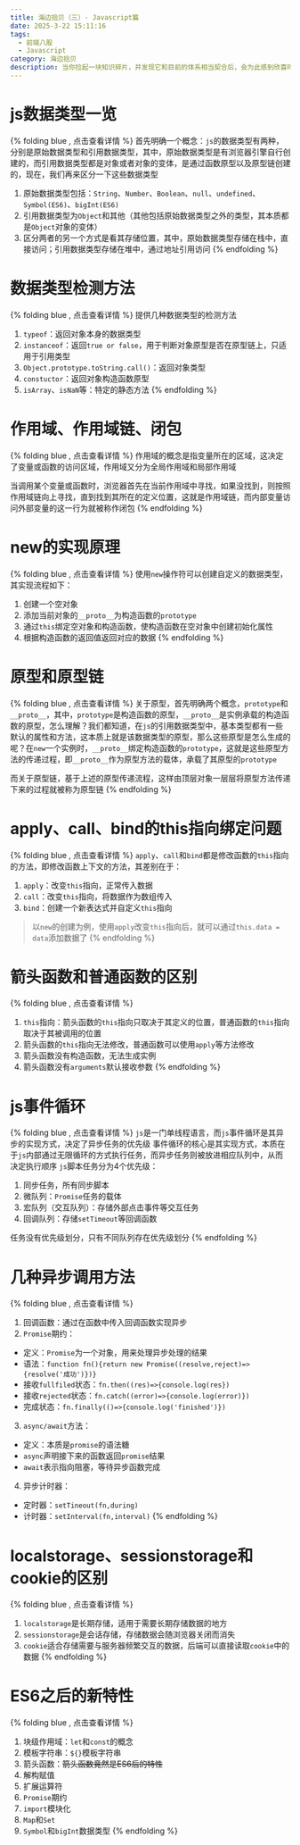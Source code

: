 ```yaml
---
title: 海边拾贝（三）- Javascript篇
date: 2025-3-22 15:11:16
tags: 
  - 前端八股
  - Javascript
category: 海边拾贝 
description: 当你捡起一块知识碎片，并发现它和目前的体系相当契合后，会为此感到欣喜吗
---
```


# js数据类型一览
{% folding blue , 点击查看详情 %}
首先明确一个概念：`js`的数据类型有两种，分别是原始数据类型和引用数据类型，其中，原始数据类型是有浏览器引擎自行创建的，而引用数据类型都是对象或者对象的变体，是通过函数原型以及原型链创建的，现在，我们再来区分一下这些数据类型
1. 原始数据类型包括：`String`、`Number`、`Boolean`、`null`、`undefined`、`Symbol(ES6)`、`bigInt(ES6)`
2. 引用数据类型为`Object`和其他（其他包括原始数据类型之外的类型，其本质都是`Object`对象的变体）
3. 区分两者的另一个方式是看其存储位置，其中，原始数据类型存储在栈中，直接访问；引用数据类型存储在堆中，通过地址引用访问
{% endfolding %}

# 数据类型检测方法
{% folding blue , 点击查看详情 %}
提供几种数据类型的检测方法
1. `typeof`：返回对象本身的数据类型
2. `instanceof`：返回`true or false`，用于判断对象原型是否在原型链上，只适用于引用类型
3. `Object.prototype.toString.call()`：返回对象类型
4. `constuctor`：返回对象构造函数原型
5. `isArray`、`isNaN`等：特定的静态方法
{% endfolding %}

# 作用域、作用域链、闭包
{% folding blue , 点击查看详情 %}
作用域的概念是指变量所在的区域，这决定了变量或函数的访问区域，作用域又分为全局作用域和局部作用域

当调用某个变量或函数时，浏览器首先在当前作用域中寻找，如果没找到，则按照作用域链向上寻找，直到找到其所在的定义位置，这就是作用域链，而内部变量访问外部变量的这一行为就被称作闭包
{% endfolding %}

# new的实现原理
{% folding blue , 点击查看详情 %}
使用`new`操作符可以创建自定义的数据类型，其实现流程如下：
1. 创建一个空对象
2. 添加当前对象的`__proto__`为构造函数的`prototype`
3. 通过`this`绑定空对象和构造函数，使构造函数在空对象中创建初始化属性
4. 根据构造函数的返回值返回对应的数据
{% endfolding %}
# 原型和原型链
{% folding blue , 点击查看详情 %}
关于原型，首先明确两个概念，`prototype`和`__proto__`，其中，`prototype`是构造函数的原型，`__proto__`是实例承载的构造函数的原型，怎么理解？我们都知道，在`js`的引用数据类型中，基本类型都有一些默认的属性和方法，这本质上就是该数据类型的原型，那么这些原型是怎么生成的呢？在`new`一个实例时，`__proto__`绑定构造函数的`prototype`，这就是这些原型方法的传递过程，即`__proto__`作为原型方法的载体，承载了其原型的`prototype`

而关于原型链，基于上述的原型传递流程，这样由顶层对象一层层将原型方法传递下来的过程就被称为原型链
{% endfolding %}
# apply、call、bind的this指向绑定问题
{% folding blue , 点击查看详情 %}
`apply`、`call`和`bind`都是修改函数的`this`指向的方法，即修改函数上下文的方法，其差别在于：
1. `apply`：改变`this`指向，正常传入数据
2. `call`：改变`this`指向，将数据作为数组传入
3. `bind`：创建一个新表达式并自定义`this`指向

>以`new`的创建为例，使用`apply`改变`this`指向后，就可以通过`this.data = data`添加数据了
{% endfolding %}
# 箭头函数和普通函数的区别
{% folding blue , 点击查看详情 %}
1. `this`指向：箭头函数的`this`指向只取决于其定义的位置，普通函数的`this`指向取决于其被调用的位置
2. 箭头函数的`this`指向无法修改，普通函数可以使用`apply`等方法修改
3. 箭头函数没有构造函数，无法生成实例
4. 箭头函数没有`arguments`默认接收参数
{% endfolding %}
# js事件循环
{% folding blue , 点击查看详情 %}
`js`是一门单线程语言，而`js`事件循环是其异步的实现方式，决定了异步任务的优先级
事件循环的核心是其实现方式，本质在于`js`内部通过无限循环的方式执行任务，而异步任务则被放进相应队列中，从而决定执行顺序
`js`脚本任务分为4个优先级：
1. 同步任务，所有同步脚本
2. 微队列：`Promise`任务的载体
3. 宏队列（交互队列）：存储外部点击事件等交互任务
4. 回调队列：存储`setTimeout`等回调函数

任务没有优先级划分，只有不同队列存在优先级划分
{% endfolding %}
# 几种异步调用方法
{% folding blue , 点击查看详情 %}
1. 回调函数：通过在函数中传入回调函数实现异步
2. `Promise`期约：
  - 定义：`Promise`为一个对象，用来处理异步处理的结果
  - 语法：`function fn(){return new Promise((resolve,reject)=>{resolve('成功')})}`
  - 接收`fullfiled`状态：`fn.then((res)=>{console.log(res})`
  - 接收`rejected`状态：`fn.catch((error)=>{console.log(error)})`
  - 完成状态：`fn.finally(()=>{console.log('finished')})`
3. `async/await`方法：
  - 定义：本质是`promise`的语法糖
  - `async`声明接下来的函数返回`promise`结果
  - `await`表示指向阻塞，等待异步函数完成
4. 异步计时器：
  - 定时器：`setTineout(fn,during)`
  - 计时器：`setInterval(fn,interval)`
{% endfolding %}
# localstorage、sessionstorage和cookie的区别
{% folding blue , 点击查看详情 %}
1. `localstorage`是长期存储，适用于需要长期存储数据的地方
2. `sessionstorage`是会话存储，存储数据会随浏览器关闭而消失
3. `cookie`适合存储需要与服务器频繁交互的数据，后端可以直接读取`cookie`中的数据
{% endfolding %}
# ES6之后的新特性
{% folding blue , 点击查看详情 %}
1. 块级作用域：`let`和`const`的概念
2. 模板字符串：`${}`模板字符串
3. 箭头函数：~~箭头函数竟然是ES6后的特性~~
4. 解构赋值
5. 扩展运算符
6. `Promise`期约
7. `import`模块化
8. `Map`和`Set`
9. `Symbol`和`bigInt`数据类型
{% endfolding %}